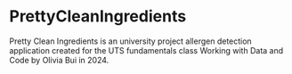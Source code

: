 # PrettyCleanIngredients
Pretty Clean Ingredients is an university project allergen detection application created for the UTS fundamentals class Working with Data and Code by Olivia Bui in 2024.
